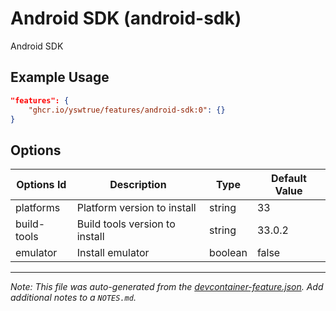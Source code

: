 
# Android SDK (android-sdk)

Android SDK

## Example Usage

```json
"features": {
    "ghcr.io/yswtrue/features/android-sdk:0": {}
}
```

## Options

| Options Id | Description | Type | Default Value |
|-----|-----|-----|-----|
| platforms | Platform version to install | string | 33 |
| build-tools | Build tools version to install | string | 33.0.2 |
| emulator | Install emulator | boolean | false |



---

_Note: This file was auto-generated from the [devcontainer-feature.json](https://github.com/yswtrue/features/blob/main/src/android-sdk/devcontainer-feature.json).  Add additional notes to a `NOTES.md`._
